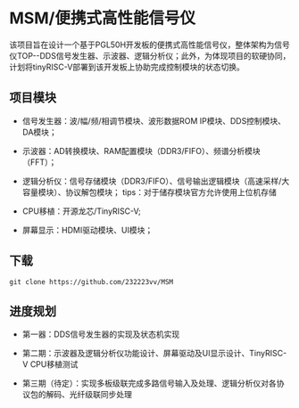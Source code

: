 # MSM/便携式高性能信号仪

该项目旨在设计一个基于PGL50H开发板的便携式高性能信号仪，整体架构为信号仪TOP--DDS信号发生器、示波器、逻辑分析仪；此外，为体现项目的软硬协同，计划将tinyRISC-V部署到该开发板上协助完成控制模块的状态切换。

## 项目模块

- 信号发生器：波/幅/频/相调节模块、波形数据ROM IP模块、DDS控制模块、DA模块；

- 示波器：AD转换模块、RAM配置模块（DDR3/FIFO）、频谱分析模块（FFT）；

- 逻辑分析仪：信号存储模块（DDR3/FIFO）、信号输出逻辑模块（高速采样/大容量模块）、协议解包模块； tips：对于储存模块官方允许使用上位机存储

- CPU移植：开源龙芯/TinyRISC-V;

- 屏幕显示：HDMI驱动模块、UI模块；

## 下载

```
git clone https://github.com/232223vv/MSM
```

## 进度规划

- 第一器：DDS信号发生器的实现及状态机实现

- 第二期：示波器及逻辑分析仪功能设计、屏幕驱动及UI显示设计、TinyRISC-V CPU移植测试

- 第三期（待定）：实现多板级联完成多路信号输入及处理、逻辑分析仪对各协议包的解码、光纤级联同步处理
